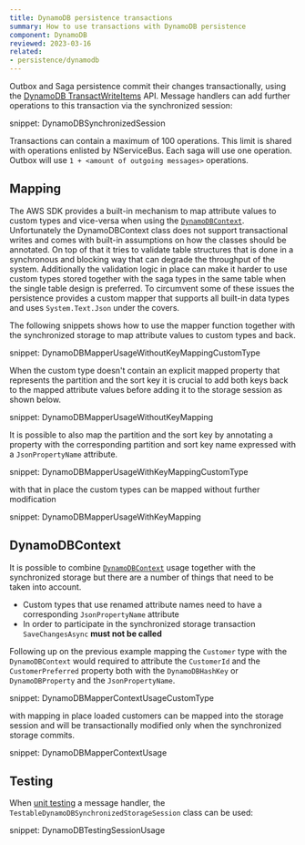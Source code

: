 ```yaml
---
title: DynamoDB persistence transactions
summary: How to use transactions with DynamoDB persistence
component: DynamoDB
reviewed: 2023-03-16
related:
- persistence/dynamodb
---
```


Outbox and Saga persistence commit their changes transactionally, using the [DynamoDB TransactWriteItems](https://docs.aws.amazon.com/amazondynamodb/latest/developerguide/transactions.html) API. Message handlers can add further operations to this transaction via the synchronized session:

snippet: DynamoDBSynchronizedSession

Transactions can contain a maximum of 100 operations. This limit is shared with operations enlisted by NServiceBus. Each saga will use one operation. Outbox will use `1 + <amount of outgoing messages>` operations.

## Mapping

The AWS SDK provides a built-in mechanism to map attribute values to custom types and vice-versa when using the [`DynamoDBContext`](https://docs.aws.amazon.com/amazondynamodb/latest/developerguide/DotNetDynamoDBContext.html). Unfortunately the DynamoDBContext class does not support transactional writes and comes with built-in assumptions on how the classes should be annotated. On top of that it tries to validate table structures that is done in a synchronous and blocking way that can degrade the throughput of the system. Additionally the validation logic in place can make it harder to use custom types stored together with the saga types in the same table when the single table design is preferred. To circumvent some of these issues the persistence provides a custom mapper that supports all built-in data types and uses `System.Text.Json` under the covers.

The following snippets shows how to use the mapper function together with the synchronized storage to map attribute values to custom types and back.

snippet: DynamoDBMapperUsageWithoutKeyMappingCustomType

When the custom type doesn't contain an explicit mapped property that represents the partition and the sort key it is crucial to add both keys back to the mapped attribute values before adding it to the storage session as shown below.

snippet: DynamoDBMapperUsageWithoutKeyMapping

It is possible to also map the partition and the sort key by annotating a property with the corresponding partition and sort key name expressed with a `JsonPropertyName` attribute.

snippet: DynamoDBMapperUsageWithKeyMappingCustomType

with that in place the custom types can be mapped without further modification

snippet: DynamoDBMapperUsageWithKeyMapping

## DynamoDBContext

It is possible to combine [`DynamoDBContext`](https://docs.aws.amazon.com/amazondynamodb/latest/developerguide/DotNetDynamoDBContext.html) usage together with the synchronized storage but there are a number of things that need to be taken into account.

- Custom types that use renamed attribute names need to have a corresponding `JsonPropertyName` attribute
- In order to participate in the synchronized storage transaction `SaveChangesAsync` **must not be called**

Following up on the previous example mapping the `Customer` type with the `DynamoDBContext` would required to attribute the `CustomerId` and the `CustomerPreferred` property both with the `DynamoDBHashKey` or `DynamoDBProperty` and the `JsonPropertyName`.

snippet: DynamoDBMapperContextUsageCustomType

with mapping in place loaded customers can be mapped into the storage session and will be transactionally modified only when the synchronized storage commits.

snippet: DynamoDBMapperContextUsage

## Testing

When [unit testing](/samples/unit-testing/) a message handler, the `TestableDynamoDBSynchronizedStorageSession` class can be used:

snippet: DynamoDBTestingSessionUsage